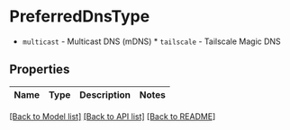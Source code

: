 # PreferredDnsType

* `multicast` - Multicast DNS (mDNS) * `tailscale` - Tailscale Magic DNS

## Properties
Name | Type | Description | Notes
------------ | ------------- | ------------- | -------------

[[Back to Model list]](../README.md#documentation-for-models) [[Back to API list]](../README.md#documentation-for-api-endpoints) [[Back to README]](../README.md)


